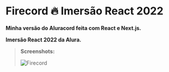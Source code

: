 # Firecord 🔥 Imersão React 2022

**Minha versão do Aluracord feita com React e Next.js.**

**Imersão React 2022 da Alura.**


>**Screenshots:**
>
>![Firecord](https://i.imgur.com/ZY6YvIB.png)
